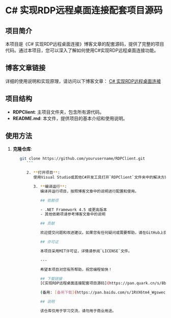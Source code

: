 # C# 实现RDP远程桌面连接配套项目源码

## 项目简介

本项目是《C# 实现RDP远程桌面连接》博客文章的配套源码，提供了完整的项目代码。通过本项目，您可以深入了解如何使用C#实现RDP远程桌面连接功能。

## 博客文章链接

详细的使用说明和实现原理，请访问以下博客文章：
[C# 实现RDP远程桌面连接](https://blog.csdn.net/weixin_43552645/article/details/105231489)

## 项目结构

- **RDPClient**: 主项目文件夹，包含所有源代码。
- **README.md**: 本文件，提供项目的基本介绍和使用说明。

## 使用方法

1. **克隆仓库**:
   ```bash
      git clone https://github.com/yourusername/RDPClient.git
         ```

         2. **打开项目**:
            使用Visual Studio或其他C#开发工具打开`RDPClient`文件夹中的解决方案文件（`.sln`）。

            3. **编译运行**:
               编译并运行项目，按照博客文章中的说明进行配置和使用。

               ## 依赖项

               - .NET Framework 4.5 或更高版本
               - 其他依赖项请参考博客文章中的说明

               ## 贡献

               欢迎提交问题和改进建议。如果您有任何疑问或需要帮助，请在GitHub上提交Issue。

               ## 许可证

               本项目采用MIT许可证，详情请参阅`LICENSE`文件。

               ---

               希望本项目对您有所帮助，祝您编程愉快！

               ## 下载链接
               [C实现RDP远程桌面连接配套项目源码](https://pan.quark.cn/s/8b35c2a50cfd) 

               (备用: [备用下载](https://pan.baidu.com/s/1RVX6tm4_Wgswec2bvlBJ-A?pwd=1234))

               ## 说明

               该仓库仅用于学习交流，请勿用于商业用途。
